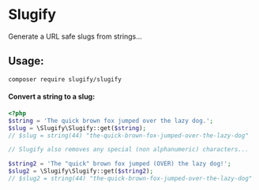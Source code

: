 Slugify
===========

Generate a URL safe slugs from strings...

## Usage:

`composer require slugify/slugify`

#### Convert a string to a slug:

```php
<?php
$string = 'The quick brown fox jumped over the lazy dog.';
$slug = \Slugify\Slugify::get($string);
// $slug = string(44) "the-quick-brown-fox-jumped-over-the-lazy-dog"

// Slugify also removes any special (non alphanumeric) characters...

$string2 = 'The "quick" brown fox jumped (OVER) the lazy dog!';
$slug2 = \Slugify\Slugify::get($string2);
// $slug2 = string(44) "the-quick-brown-fox-jumped-over-the-lazy-dog"
```
